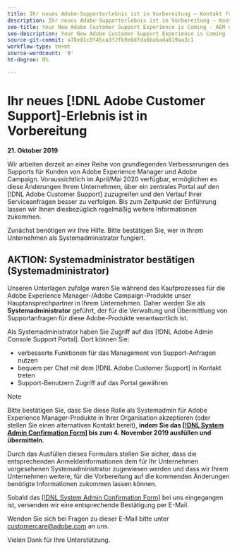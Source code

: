 ```yaml
---
title: Ihr neues Adobe-Supporterlebnis ist in Vorbereitung – Kontakt für AEM-Bereitstellung
description: Ihr neues Adobe-Supporterlebnis ist in Vorbereitung – Kontakt für AEM-Bereitstellung
seo-title: Your New Adobe Customer Support Experience is Coming - AEM deploy contact
seo-description: Your New Adobe Customer Support Experience is Coming - AEM deploy contact
source-git-commit: a78e81c0f45ca3f2fb9e8dfda6babada819aa3c1
workflow-type: tm+mt
source-wordcount: '0'
ht-degree: 0%

---
```



# Ihr neues [!DNL Adobe Customer Support]-Erlebnis ist in Vorbereitung

**21. Oktober 2019**

Wir arbeiten derzeit an einer Reihe von grundlegenden Verbesserungen des Supports für Kunden von Adobe Experience Manager und Adobe Campaign. Voraussichtlich im April/Mai 2020 verfügbar, ermöglichen es diese Änderungen Ihrem Unternehmen, über ein zentrales Portal auf den [!DNL Adobe Customer Support] zuzugreifen und den Verlauf Ihrer Serviceanfragen besser zu verfolgen. Bis zum Zeitpunkt der Einführung lassen wir Ihnen diesbezüglich regelmäßig weitere Informationen zukommen.

Zunächst benötigen wir Ihre Hilfe. Bitte bestätigen Sie, wer in Ihrem Unternehmen als Systemadministrator fungiert.

## AKTION: Systemadministrator bestätigen (Systemadministrator)

Unseren Unterlagen zufolge waren Sie während des Kaufprozesses für die Adobe Experience Manager-/Adobe Campaign-Produkte unser Hauptansprechpartner in Ihrem Unternehmen. Daher werden Sie als **Systemadministrator** geführt, der für die Verwaltung und Übermittlung von Supportanfragen für diese Adobe-Produkte verantwortlich ist.

Als Systemadministrator haben Sie Zugriff auf das [!DNL Adobe Admin Console Support Portal]. Dort können Sie:

* verbesserte Funktionen für das Management von Support-Anfragen nutzen
* bequem per Chat mit dem [!DNL Adobe Customer Support] in Kontakt treten
* Support-Benutzern Zugriff auf das Portal gewähren

>[!NOTE]
>
>Bitte bestätigen Sie, dass Sie diese Rolle als Systemadmin für Adobe Experience Manager-Produkte in Ihrer Organisation akzeptieren (oder stellen Sie einen alternativen Kontakt bereit), **indem Sie das [[!DNL System Admin Confirmation Form]](https://adobe.allegiancetech.com/cgi-bin/qwebcorporate.dll?idx=N5M8RY) bis zum 4. November 2019 ausfüllen und übermitteln**.
>
>Durch das Ausfüllen dieses Formulars stellen Sie sicher, dass die entsprechenden Anmeldeinformationen dem für Ihr Unternehmen vorgesehenen Systemadministrator zugewiesen werden und dass wir Ihrem Unternehmen weitere, für die Vorbereitung auf die kommenden Änderungen benötigte Informationen zukommen lassen können.

Sobald das [[!DNL System Admin Confirmation Form]](https://adobe.allegiancetech.com/cgi-bin/qwebcorporate.dll?idx=N5M8RY) bei uns eingegangen ist, versenden wir eine entsprechende Bestätigung per E-Mail.

Wenden Sie sich bei Fragen zu dieser E-Mail bitte unter customercare@adobe.com an uns.

Vielen Dank für Ihre Unterstützung.
